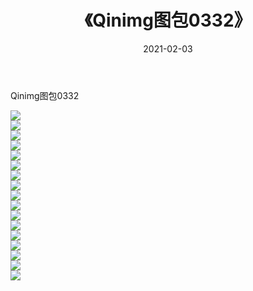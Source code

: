 ﻿---
layout: post
title:  《Qinimg图包0332》
date:   2021-02-03
img: http://imgx.orgx.ga/Qinimg图包/Qinimg图包0332/000.jpg
categories: [美女, 清纯, 唯美]
---

Qinimg图包0332

 ![](http://imgx.orgx.ga/Qinimg图包/Qinimg图包0332/001.jpg) <br>![](http://imgx.orgx.ga/Qinimg图包/Qinimg图包0332/002.jpg) <br>![](http://imgx.orgx.ga/Qinimg图包/Qinimg图包0332/003.jpg) <br>![](http://imgx.orgx.ga/Qinimg图包/Qinimg图包0332/004.jpg) <br>![](http://imgx.orgx.ga/Qinimg图包/Qinimg图包0332/005.jpg) <br>![](http://imgx.orgx.ga/Qinimg图包/Qinimg图包0332/006.jpg) <br>![](http://imgx.orgx.ga/Qinimg图包/Qinimg图包0332/007.jpg) <br>![](http://imgx.orgx.ga/Qinimg图包/Qinimg图包0332/008.jpg) <br>![](http://imgx.orgx.ga/Qinimg图包/Qinimg图包0332/009.jpg) <br>![](http://imgx.orgx.ga/Qinimg图包/Qinimg图包0332/010.jpg) <br>![](http://imgx.orgx.ga/Qinimg图包/Qinimg图包0332/011.jpg) <br>![](http://imgx.orgx.ga/Qinimg图包/Qinimg图包0332/012.jpg) <br>![](http://imgx.orgx.ga/Qinimg图包/Qinimg图包0332/013.jpg) <br>![](http://imgx.orgx.ga/Qinimg图包/Qinimg图包0332/014.jpg) <br>![](http://imgx.orgx.ga/Qinimg图包/Qinimg图包0332/015.jpg) <br>![](http://imgx.orgx.ga/Qinimg图包/Qinimg图包0332/016.jpg) <br>![](http://imgx.orgx.ga/Qinimg图包/Qinimg图包0332/017.jpg) <br>